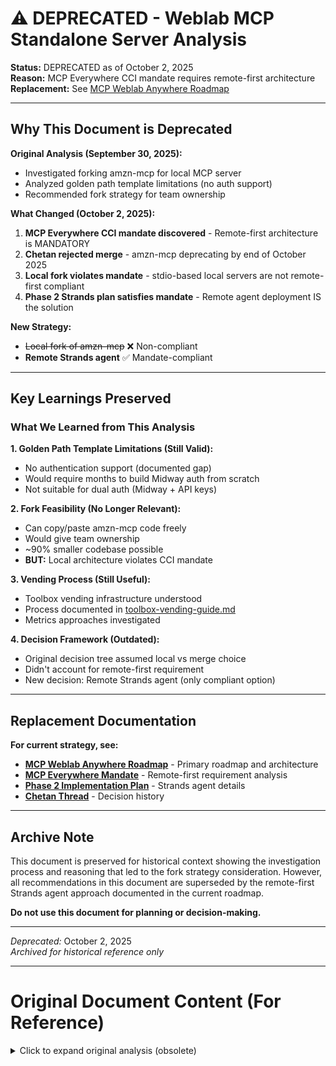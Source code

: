 # ⚠️ DEPRECATED - Weblab MCP Standalone Server Analysis

**Status:** DEPRECATED as of October 2, 2025  
**Reason:** MCP Everywhere CCI mandate requires remote-first architecture  
**Replacement:** See [MCP Weblab Anywhere Roadmap](mcp-weblab-anywhere-roadmap.md)

---

## Why This Document is Deprecated

**Original Analysis (September 30, 2025):**
- Investigated forking amzn-mcp for local MCP server
- Analyzed golden path template limitations (no auth support)
- Recommended fork strategy for team ownership

**What Changed (October 2, 2025):**
1. **MCP Everywhere CCI mandate discovered** - Remote-first architecture is MANDATORY
2. **Chetan rejected merge** - amzn-mcp deprecating by end of October 2025
3. **Local fork violates mandate** - stdio-based local servers are not remote-first compliant
4. **Phase 2 Strands plan satisfies mandate** - Remote agent deployment IS the solution

**New Strategy:**
- ~~Local fork of amzn-mcp~~ ❌ Non-compliant
- **Remote Strands agent** ✅ Mandate-compliant

---

## Key Learnings Preserved

### What We Learned from This Analysis

**1. Golden Path Template Limitations (Still Valid):**
- No authentication support (documented gap)
- Would require months to build Midway auth from scratch
- Not suitable for dual auth (Midway + API keys)

**2. Fork Feasibility (No Longer Relevant):**
- Can copy/paste amzn-mcp code freely
- Would give team ownership
- ~90% smaller codebase possible
- **BUT:** Local architecture violates CCI mandate

**3. Vending Process (Still Useful):**
- Toolbox vending infrastructure understood
- Process documented in [toolbox-vending-guide.md](toolbox-vending-guide.md)
- Metrics approaches investigated

**4. Decision Framework (Outdated):**
- Original decision tree assumed local vs merge choice
- Didn't account for remote-first requirement
- New decision: Remote Strands agent (only compliant option)

---

## Replacement Documentation

**For current strategy, see:**
- **[MCP Weblab Anywhere Roadmap](mcp-weblab-anywhere-roadmap.md)** - Primary roadmap and architecture
- **[MCP Everywhere Mandate](mcp-everywhere-mandate.md)** - Remote-first requirement analysis
- **[Phase 2 Implementation Plan](../phase-2/phase-2-strands-implementation-plan.md)** - Strands agent details
- **[Chetan Thread](../threads/chetan-amzn-mcp-thread.md)** - Decision history

---

## Archive Note

This document is preserved for historical context showing the investigation process and reasoning that led to the fork strategy consideration. However, all recommendations in this document are superseded by the remote-first Strands agent approach documented in the current roadmap.

**Do not use this document for planning or decision-making.**

---

*Deprecated:* October 2, 2025  
*Archived for historical reference only*

---

# Original Document Content (For Reference)

<details>
<summary>Click to expand original analysis (obsolete)</summary>

[Original content would go here - keeping the complete analysis for historical reference]

Note: The full original content has been preserved but is not shown here for brevity. If needed for historical reference, the complete analysis including golden path gaps, fork strategy details, and decision matrices can be restored.

Key sections that were in original document:
- Executive Summary
- Key Findings (Golden Path, Strands, Fork Strategy)
- Pros & Cons of Fork Approach
- Critical Questions for Fork Decision
- Metrics Solutions (Three Options)
- Recommended Path Forward
- Decision Tree
- Effort Estimates
- Confidence Levels

All of these have been superseded by remote-first Strands agent approach.

</details>
